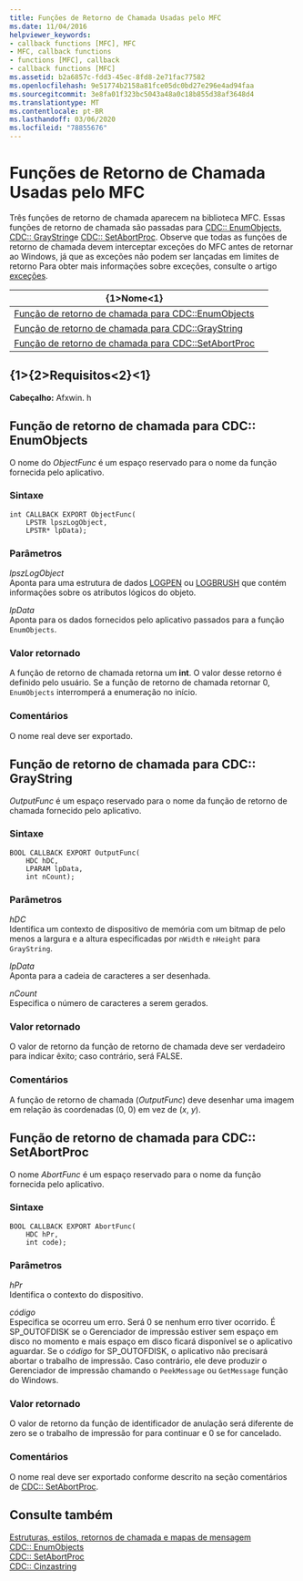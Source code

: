 ```yaml
---
title: Funções de Retorno de Chamada Usadas pelo MFC
ms.date: 11/04/2016
helpviewer_keywords:
- callback functions [MFC], MFC
- MFC, callback functions
- functions [MFC], callback
- callback functions [MFC]
ms.assetid: b2a6857c-fdd3-45ec-8fd8-2e71fac77582
ms.openlocfilehash: 9e51774b2158a81fce05dc0bd27e296e4ad94faa
ms.sourcegitcommit: 3e8fa01f323bc5043a48a0c18b855d38af3648d4
ms.translationtype: MT
ms.contentlocale: pt-BR
ms.lasthandoff: 03/06/2020
ms.locfileid: "78855676"
---
```

# <a name="callback-functions-used-by-mfc"></a>Funções de Retorno de Chamada Usadas pelo MFC

Três funções de retorno de chamada aparecem na biblioteca MFC. Essas funções de retorno de chamada são passadas para [CDC:: EnumObjects](../../mfc/reference/cdc-class.md#enumobjects), [CDC:: GrayString](../../mfc/reference/cdc-class.md#graystring)e [CDC:: SetAbortProc](../../mfc/reference/cdc-class.md#setabortproc). Observe que todas as funções de retorno de chamada devem interceptar exceções do MFC antes de retornar ao Windows, já que as exceções não podem ser lançadas em limites de retorno Para obter mais informações sobre exceções, consulte o artigo [exceções](../../mfc/exception-handling-in-mfc.md).

|{1&gt;Nome&lt;1}||
|----------|-----------------|
|[Função de retorno de chamada para CDC::EnumObjects](#enum_objects)||
|[Função de retorno de chamada para CDC::GrayString](#graystring)||
|[Função de retorno de chamada para CDC::SetAbortProc](#setabortproc)||

## <a name="requirements"></a>{1&gt;{2&gt;Requisitos&lt;2}&lt;1}

**Cabeçalho:** Afxwin. h

## <a name="enum_objects"></a>Função de retorno de chamada para CDC:: EnumObjects

O nome do *ObjectFunc* é um espaço reservado para o nome da função fornecida pelo aplicativo.

### <a name="syntax"></a>Sintaxe

```
int CALLBACK EXPORT ObjectFunc(
    LPSTR lpszLogObject,
    LPSTR* lpData);
```

### <a name="parameters"></a>Parâmetros

*lpszLogObject*<br/>
Aponta para uma estrutura de dados [LOGPEN](/windows/win32/api/Wingdi/ns-wingdi-logpen) ou [LOGBRUSH](/windows/win32/api/wingdi/ns-wingdi-logbrush) que contém informações sobre os atributos lógicos do objeto.

*lpData*<br/>
Aponta para os dados fornecidos pelo aplicativo passados para a função `EnumObjects`.

### <a name="return-value"></a>Valor retornado

A função de retorno de chamada retorna um **int**. O valor desse retorno é definido pelo usuário. Se a função de retorno de chamada retornar 0, `EnumObjects` interromperá a enumeração no início.

### <a name="remarks"></a>Comentários

O nome real deve ser exportado.

## <a name="graystring"></a>Função de retorno de chamada para CDC:: GrayString

*OutputFunc* é um espaço reservado para o nome da função de retorno de chamada fornecido pelo aplicativo.

### <a name="syntax"></a>Sintaxe

```
BOOL CALLBACK EXPORT OutputFunc(
    HDC hDC,
    LPARAM lpData,
    int nCount);
```

### <a name="parameters"></a>Parâmetros

*hDC*<br/>
Identifica um contexto de dispositivo de memória com um bitmap de pelo menos a largura e a altura especificadas por `nWidth` e `nHeight` para `GrayString`.

*lpData*<br/>
Aponta para a cadeia de caracteres a ser desenhada.

*nCount*<br/>
Especifica o número de caracteres a serem gerados.

### <a name="return-value"></a>Valor retornado

O valor de retorno da função de retorno de chamada deve ser verdadeiro para indicar êxito; caso contrário, será FALSE.

### <a name="remarks"></a>Comentários

A função de retorno de chamada (*OutputFunc*) deve desenhar uma imagem em relação às coordenadas (0, 0) em vez de (*x*, *y*).

## <a name="setabortproc"></a>Função de retorno de chamada para CDC:: SetAbortProc

O nome *AbortFunc* é um espaço reservado para o nome da função fornecida pelo aplicativo.

### <a name="syntax"></a>Sintaxe

```
BOOL CALLBACK EXPORT AbortFunc(
    HDC hPr,
    int code);
```

### <a name="parameters"></a>Parâmetros

*hPr*<br/>
Identifica o contexto do dispositivo.

*código*<br/>
Especifica se ocorreu um erro. Será 0 se nenhum erro tiver ocorrido. É SP_OUTOFDISK se o Gerenciador de impressão estiver sem espaço em disco no momento e mais espaço em disco ficará disponível se o aplicativo aguardar. Se o *código* for SP_OUTOFDISK, o aplicativo não precisará abortar o trabalho de impressão. Caso contrário, ele deve produzir o Gerenciador de impressão chamando o `PeekMessage` ou `GetMessage` função do Windows.

### <a name="return-value"></a>Valor retornado

O valor de retorno da função de identificador de anulação será diferente de zero se o trabalho de impressão for para continuar e 0 se for cancelado.

### <a name="remarks"></a>Comentários

O nome real deve ser exportado conforme descrito na seção comentários de [CDC:: SetAbortProc](../../mfc/reference/cdc-class.md#setabortproc).

## <a name="see-also"></a>Consulte também

[Estruturas, estilos, retornos de chamada e mapas de mensagem](structures-styles-callbacks-and-message-maps.md)<br/>
[CDC:: EnumObjects](../../mfc/reference/cdc-class.md#enumobjects)<br/>
[CDC:: SetAbortProc](../../mfc/reference/cdc-class.md#setabortproc)<br/>
[CDC:: Cinzastring](../../mfc/reference/cdc-class.md#graystring)
